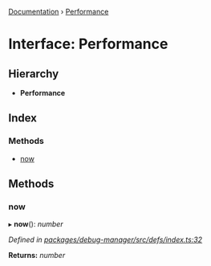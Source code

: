 [Documentation](../README.md) › [Performance](performance.md)

# Interface: Performance

## Hierarchy

* **Performance**

## Index

### Methods

* [now](performance.md#now)

## Methods

###  now

▸ **now**(): *number*

*Defined in [packages/debug-manager/src/defs/index.ts:32](https://github.com/badbatch/graphql-box/blob/8ceb40cb/packages/debug-manager/src/defs/index.ts#L32)*

**Returns:** *number*
